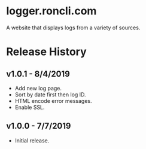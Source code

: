 # logger.roncli.com
A website that displays logs from a variety of sources.

# Release History

## v1.0.1 - 8/4/2019

* Add new log page.
* Sort by date first then log ID.
* HTML encode error messages.
* Enable SSL.

## v1.0.0 - 7/7/2019

* Initial release.